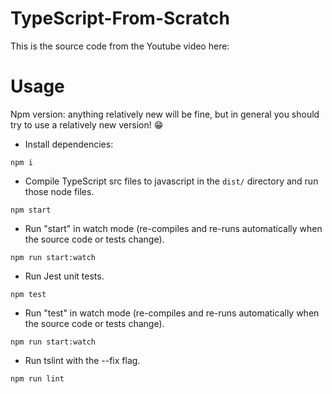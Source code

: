 # TypeScript-From-Scratch

This is the source code from the Youtube video here: 

# Usage

Npm version: anything relatively new will be fine, but in general you should try to use a relatively new version! 😁

- Install dependencies:
```
npm i
```

- Compile TypeScript src files to javascript in the `dist/` directory and run those node files.  
```
npm start
```

- Run "start" in watch mode (re-compiles and re-runs automatically when the source code or tests change).
```
npm run start:watch
```

- Run Jest unit tests.
```
npm test
```

- Run "test" in watch mode (re-compiles and re-runs automatically when the source code or tests change).
```
npm run start:watch
```

- Run tslint with the --fix flag.
```
npm run lint
```

